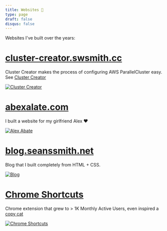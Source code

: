 ```yaml
---
title: Websites 👾
type: page
draft: false
disqus: false
---
```


Websites I've built over the years:

# [cluster-creator.swsmith.cc](https://cluster-creator.swsmith.cc)

Cluster Creator makes the process of configuring AWS ParallelCluster easy. See [Cluster Creator](https://github.com/sean-smith/cluster-creator)

[![Cluster Creator](/img/websites/cluster-creator.png)](https://cluster-creator.swsmith.cc)

# [abexalate.com](https://abexalate.com)

I built a website for my girlfriend Alex ❤️

[![Alex Abate](/img/websites/abexalate.png)](https://abexalate.com)

# [blog.seanssmith.net](https://blog.seanssmith.net)

Blog that I built completely from HTML + CSS.

[![Blog](/img/websites/blog.seanssmith.net.png)](https://blog.seanssmith.net)

# [Chrome Shortcuts](https://sean-smith.github.io/chromeshortcuts/index.html)

Chrome extension that grew to > 1K Monthly Active Users, even inspired a [copy cat](posts/chrome-shortcuts.html)

[![Chrome Shortcuts](/img/websites/chromeshortcuts.png)](https://sean-smith.github.io/chromeshortcuts/index.html)